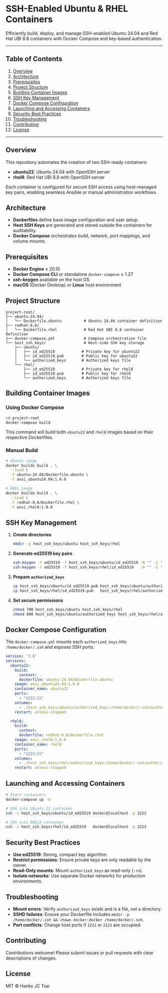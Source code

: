 # SSH-Enabled Ubuntu & RHEL Containers

Efficiently build, deploy, and manage SSH-enabled Ubuntu 24.04 and Red Hat UBI 8.8 containers with Docker Compose and key-based authentication.

---

## Table of Contents
1. [Overview](#overview)
2. [Architecture](#architecture)
3. [Prerequisites](#prerequisites)
4. [Project Structure](#project-structure)
5. [Building Container Images](#building-container-images)
6. [SSH Key Management](#ssh-key-management)
7. [Docker Compose Configuration](#docker-compose-configuration)
8. [Launching and Accessing Containers](#launching-and-accessing-containers)
9. [Security Best Practices](#security-best-practices)
10. [Troubleshooting](#troubleshooting)
11. [Contributing](#contributing)
12. [License](#license)

---

## Overview
This repository automates the creation of two SSH-ready containers:

- **ubuntu22**: Ubuntu 24.04 with OpenSSH server
- **rhel8**: Red Hat UBI 8.8 with OpenSSH server

Each container is configured for secure SSH access using host-managed key pairs, enabling seamless Ansible or manual administration workflows.

## Architecture
- **Dockerfiles** define base image configuration and user setup.
- **Host SSH Keys** are generated and stored outside the containers for auditability.
- **Docker Compose** orchestrates build, network, port mappings, and volume mounts.

## Prerequisites
- **Docker Engine** ≥ 20.10
- **Docker Compose CLI** or standalone `docker-compose` ≥ 1.27
- **ssh-keygen** available on the host OS
- **macOS** (Docker Desktop) or **Linux** host environment

## Project Structure
```
project-root/
├── ubuntu-24.04/
│   └── Dockerfile.ubuntu          # Ubuntu 24.04 container definition
├── redhat-8.8/
│   └── Dockerfile.rhel            # Red Hat UBI 8.8 container definition
├── docker-compose.yml             # Compose orchestration file
└── host_ssh_keys/                 # Host-side SSH key storage
    ├── ubuntu/
    │   ├── id_ed25519            # Private key for ubuntu22
    │   ├── id_ed25519.pub        # Public key for ubuntu22
    │   └── authorized_keys       # Authorized keys file
    └── rhel/
        ├── id_ed25519            # Private key for rhel8
        ├── id_ed25519.pub        # Public key for rhel8
        └── authorized_keys       # Authorized keys file
```

## Building Container Images

### Using Docker Compose
```bash
cd project-root
docker-compose build
```
This command will build both `ubuntu22` and `rhel8` images based on their respective Dockerfiles.

### Manual Build
```bash
# Ubuntu image
docker buildx build . \
  --load \
  -f ubuntu-24.04/Dockerfile.ubuntu \
  -t ansi_ubuntu24.04:1.0.0

# RHEL image
docker buildx build . \
  --load \
  -f redhat-8.8/Dockerfile.rhel \
  -t ansi_rhel8:1.0.0
```

## SSH Key Management
1. **Create directories**
   ```bash
   mkdir -p host_ssh_keys/ubuntu host_ssh_keys/rhel
   ```
2. **Generate ed25519 key pairs**
   ```bash
   ssh-keygen -t ed25519 -f host_ssh_keys/ubuntu/id_ed25519 -N "" -C "docker@ubuntu22"
   ssh-keygen -t ed25519 -f host_ssh_keys/rhel/id_ed25519   -N "" -C "docker@rhel8"
   ```
3. **Prepare `authorized_keys`**
   ```bash
   cp host_ssh_keys/ubuntu/id_ed25519.pub host_ssh_keys/ubuntu/authorized_keys
   cp host_ssh_keys/rhel/id_ed25519.pub   host_ssh_keys/rhel/authorized_keys
   ```
4. **Set secure permissions**
   ```bash
   chmod 700 host_ssh_keys/ubuntu host_ssh_keys/rhel
   chmod 600 host_ssh_keys/ubuntu/authorized_keys host_ssh_keys/rhel/authorized_keys
   ```

## Docker Compose Configuration
The `docker-compose.yml` mounts each `authorized_keys` into `/home/docker/.ssh` and exposes SSH ports:
```yaml
version: '3.8'
services:
  ubuntu22:
    build:
      context: .
      dockerfile: ubuntu-24.04/Dockerfile.ubuntu
    image: ansi_ubuntu24.04:1.0.0
    container_name: ubuntu22
    ports:
      - "2222:22"
    volumes:
      - ./host_ssh_keys/ubuntu/authorized_keys:/home/docker/.ssh/authorized_keys:ro
    restart: unless-stopped

  rhel8:
    build:
      context: .
      dockerfile: redhat-8.8/Dockerfile.rhel
    image: ansi_rhel8:1.0.0
    container_name: rhel8
    ports:
      - "2223:22"
    volumes:
      - ./host_ssh_keys/rhel/authorized_keys:/home/docker/.ssh/authorized_keys:ro
    restart: unless-stopped
```

## Launching and Accessing Containers
```bash
# Start containers
docker-compose up -d

# SSH into Ubuntu 22 container
ssh -i host_ssh_keys/ubuntu/id_ed25519 docker@localhost -p 2222

# SSH into RHEL8 container
ssh -i host_ssh_keys/rhel/id_ed25519   docker@localhost -p 2223
```

## Security Best Practices
- **Use ed25519**: Strong, compact key algorithm.
- **Restrict permissions**: Ensure private keys are only readable by the owner.
- **Read-Only mounts**: Mount `authorized_keys` as read-only (`:ro`).
- **Isolate networks**: Use separate Docker networks for production environments.

## Troubleshooting
- **Mount errors**: Verify `authorized_keys` exists and is a file, not a directory.
- **SSHD failures**: Ensure your Dockerfile includes `mkdir -p /home/docker/.ssh && chown docker:docker /home/docker/.ssh`.
- **Port conflicts**: Change host ports if `2222` or `2223` are occupied.

## Contributing
Contributions welcome! Please submit issues or pull requests with clear descriptions of changes.

## License
MIT © Hanks JC Tsai